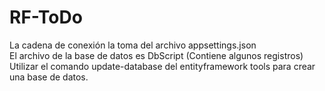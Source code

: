 # RF-ToDo
La cadena de conexión la toma del archivo appsettings.json  
El archivo de la base de datos es DbScript (Contiene algunos registros)  
Utilizar el comando update-database del entityframework tools para crear una base de datos. 
